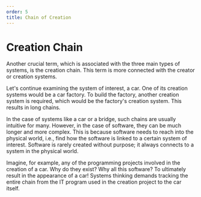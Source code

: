 ```yaml
---
order: 5
title: Chain of Creation
---
```


# Creation Chain

Another crucial term, which is associated with the three main types of systems, is the creation chain. This term is more connected with the creator or creation systems.

Let's continue examining the system of interest, a car. One of its creation systems would be a car factory. To build the factory, another creation system is required, which would be the factory's creation system. This results in long chains.

In the case of systems like a car or a bridge, such chains are usually intuitive for many. However, in the case of software, they can be much longer and more complex. This is because software needs to reach into the physical world, i.e., find how the software is linked to a certain system of interest. Software is rarely created without purpose; it always connects to a system in the physical world.

Imagine, for example, any of the programming projects involved in the creation of a car. Why do they exist? Why all this software? To ultimately result in the appearance of a car! Systems thinking demands tracking the entire chain from the IT program used in the creation project to the car itself.